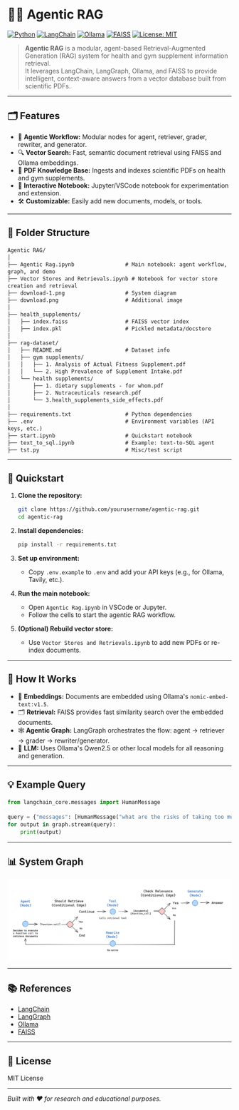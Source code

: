 # 🤖🧠 Agentic RAG

[![Python](https://img.shields.io/badge/Python-3.10%2B-blue?logo=python)](https://www.python.org/)
[![LangChain](https://img.shields.io/badge/LangChain-🚀-yellowgreen?logo=chainlink)](https://github.com/langchain-ai/langchain)
[![Ollama](https://img.shields.io/badge/Ollama-🦙-orange)](https://ollama.com/)
[![FAISS](https://img.shields.io/badge/FAISS-Vector_Search-9cf?logo=vectorworks)](https://github.com/facebookresearch/faiss)
[![License: MIT](https://img.shields.io/badge/License-MIT-green.svg)](LICENSE)

> **Agentic RAG** is a modular, agent-based Retrieval-Augmented Generation (RAG) system for health and gym supplement information retrieval.  
> It leverages LangChain, LangGraph, Ollama, and FAISS to provide intelligent, context-aware answers from a vector database built from scientific PDFs.

---

## 🗂️ Features

- 🤖 **Agentic Workflow:** Modular nodes for agent, retriever, grader, rewriter, and generator.
- 🔍 **Vector Search:** Fast, semantic document retrieval using FAISS and Ollama embeddings.
- 📄 **PDF Knowledge Base:** Ingests and indexes scientific PDFs on health and gym supplements.
- 🧪 **Interactive Notebook:** Jupyter/VSCode notebook for experimentation and extension.
- 🛠️ **Customizable:** Easily add new documents, models, or tools.

---

## 📁 Folder Structure

```
Agentic RAG/
│
├── Agentic Rag.ipynb                # Main notebook: agent workflow, graph, and demo
├── Vector Stores and Retrievals.ipynb # Notebook for vector store creation and retrieval
├── download-1.png                   # System diagram
├── download.png                     # Additional image
│
├── health_supplements/
│   ├── index.faiss                  # FAISS vector index
│   ├── index.pkl                    # Pickled metadata/docstore
│
├── rag-dataset/
│   ├── README.md                    # Dataset info
│   ├── gym supplements/
│   │   ├── 1. Analysis of Actual Fitness Supplement.pdf
│   │   └── 2. High Prevalence of Supplement Intake.pdf
│   └── health supplements/
│       ├── 1. dietary supplements - for whom.pdf
│       ├── 2. Nutraceuticals research.pdf
│       └── 3.health_supplements_side_effects.pdf
│
├── requirements.txt                 # Python dependencies
├── .env                             # Environment variables (API keys, etc.)
├── start.ipynb                      # Quickstart notebook
├── text_to_sql.ipynb                # Example: text-to-SQL agent
├── tst.py                           # Misc/test script
```

---

## 🚀 Quickstart

1. **Clone the repository:**
   ```sh
   git clone https://github.com/yourusername/agentic-rag.git
   cd agentic-rag
   ```

2. **Install dependencies:**
   ```sh
   pip install -r requirements.txt
   ```

3. **Set up environment:**
   - Copy `.env.example` to `.env` and add your API keys (e.g., for Ollama, Tavily, etc.).

4. **Run the main notebook:**
   - Open `Agentic Rag.ipynb` in VSCode or Jupyter.
   - Follow the cells to start the agentic RAG workflow.

5. **(Optional) Rebuild vector store:**
   - Use `Vector Stores and Retrievals.ipynb` to add new PDFs or re-index documents.

---

## 🧩 How It Works

- 🧬 **Embeddings:** Documents are embedded using Ollama's `nomic-embed-text:v1.5`.
- 🗂️ **Retrieval:** FAISS provides fast similarity search over the embedded documents.
- 🕸️ **Agentic Graph:** LangGraph orchestrates the flow: agent → retriever → grader → rewriter/generator.
- 🤖 **LLM:** Uses Ollama's Qwen2.5 or other local models for all reasoning and generation.

---

## 💡 Example Query

```python
from langchain_core.messages import HumanMessage

query = {"messages": [HumanMessage("what are the risks of taking too much protein?")]}
for output in graph.stream(query):
    print(output)
```

---

## 📊 System Graph

![System Graph](download-1.png)

---

## 📚 References

- [LangChain](https://github.com/langchain-ai/langchain)
- [LangGraph](https://github.com/langchain-ai/langgraph)
- [Ollama](https://ollama.com/)
- [FAISS](https://github.com/facebookresearch/faiss)

---

## 📝 License

MIT License

---

*Built with ❤️ for research and educational purposes.*
